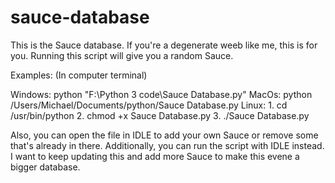 # sauce-database

This is the Sauce database. If you're a degenerate weeb like me, this is for you. Running this script will give you a random Sauce. 

Examples: (In computer terminal)

Windows: python "F:\Python 3 code\Sauce Database.py"
MacOs: python /Users/Michael/Documents/python/Sauce Database.py
Linux: 1. cd /usr/bin/python 
       2. chmod +x Sauce Database.py 
       3. ./Sauce Database.py
       
Also, you can open the file in IDLE to add your own Sauce or remove some that's already in there. Additionally, you can run the script with IDLE instead. 
I want to keep updating this and add more Sauce to make this evene a bigger database. 
